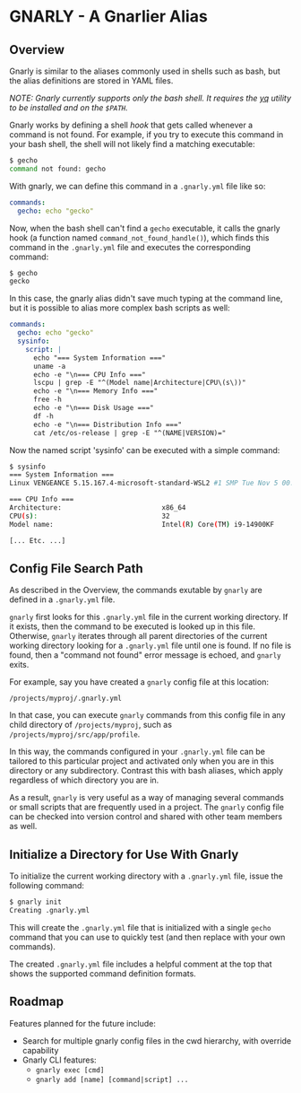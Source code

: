 # GNARLY - A Gnarlier Alias

## Overview

Gnarly is similar to the aliases commonly used in shells such as bash, but the
alias definitions are stored in YAML files.

_NOTE: Gnarly currently supports only the bash shell. It requires the
[yq](https://github.com/mikefarah/yq/#install) utility to be installed and on
the `$PATH`._

Gnarly works by defining a shell _hook_ that gets called whenever a command is
not found. For example, if you try to execute this command in your bash shell,
the shell will not likely find a matching executable:

```bash
$ gecho
command not found: gecho
```

With gnarly, we can define this command in a `.gnarly.yml` file like so:

```yaml
commands:
  gecho: echo "gecko"
```

Now, when the bash shell can't find a `gecho` executable, it calls the gnarly
hook (a function named `command_not_found_handle()`), which finds this command
in the `.gnarly.yml` file and executes the corresponding command:

```bash
$ gecho
gecko
```

In this case, the gnarly alias didn't save much typing at the command line, but
it is possible to alias more complex bash scripts as well:

```yaml
commands:
  gecho: echo "gecko"
  sysinfo:
    script: |
      echo "=== System Information ==="
      uname -a
      echo -e "\n=== CPU Info ==="
      lscpu | grep -E "^(Model name|Architecture|CPU\(s\))"
      echo -e "\n=== Memory Info ==="
      free -h
      echo -e "\n=== Disk Usage ==="
      df -h
      echo -e "\n=== Distribution Info ==="
      cat /etc/os-release | grep -E "^(NAME|VERSION)="
```

Now the named script 'sysinfo' can be executed with a simple command:

```bash
$ sysinfo
=== System Information ===
Linux VENGEANCE 5.15.167.4-microsoft-standard-WSL2 #1 SMP Tue Nov 5 00:21:55 UTC 2024 x86_64 x86_64 x86_64 GNU/Linux

=== CPU Info ===
Architecture:                         x86_64
CPU(s):                               32
Model name:                           Intel(R) Core(TM) i9-14900KF

[... Etc. ...]
```

## Config File Search Path

As described in the Overview, the commands exutable by `gnarly` are defined in
a `.gnarly.yml` file.

`gnarly` first looks for this `.gnarly.yml` file in the current working
directory. If it exists, then the command to be executed is looked up in this
file. Otherwise, `gnarly` iterates through all parent directories of the
current working directory looking for a `.gnarly.yml` file until one is found.
If no file is found, then a "command not found" error message is echoed, and
`gnarly` exits.

For example, say you have created a `gnarly` config file at this location:

`/projects/myproj/.gnarly.yml`

In that case, you can execute `gnarly` commands from this config file in any
child directory of `/projects/myproj`, such as `/projects/myproj/src/app/profile`.

In this way, the commands configured in your `.gnarly.yml` file can be
tailored to this particular project and activated only when you are in this
directory or any subdirectory. Contrast this with bash aliases, which apply
regardless of which directory you are in.

As a result, `gnarly` is very useful as a way of managing several commands or
small scripts that are frequently used in a project. The `gnarly` config file
can be checked into version control and shared with other team members as well.

## Initialize a Directory for Use With Gnarly

To initialize the current working directory with a `.gnarly.yml` file,
issue the following command:

```bash
$ gnarly init
Creating .gnarly.yml
```

This will create the `.gnarly.yml` file that is initialized with a single
`gecho` command that you can use to quickly test (and then replace with your
own commands).

The created `.gnarly.yml` file includes a helpful comment at the top that shows
the supported command definition formats.

## Roadmap

Features planned for the future include:

- Search for multiple gnarly config files in the cwd hierarchy, with override
  capability
- Gnarly CLI features:
  - `gnarly exec [cmd]`
  - `gnarly add [name] [command|script] ...`
